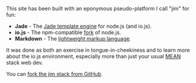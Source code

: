 [author]: # (Jim Lehmer)
[title]: # (The "jim" stack)
[created]: # (3/25/2015)
[tags]: # (jade iojs markdown)

This site has been built with an eponymous pseudo-platform I call "jim" for fun:

* **Jade** - The [Jade template engine](http://jade-lang.com/) for node.js (and io.js).
* **io.js** - The npm-compatible [fork](https://iojs.org/en/index.html) of node.js.
* **Markdown** - The [lightweight markup language](http://daringfireball.net/projects/markdown/).

It was done as both an exercise in tongue-in-cheekiness and to learn more about
the io.js environment, especially more than just your usual [MEAN](http://mean.io/#!/)
stack web dev.

You can [fork the jim stack from GitHub](https://github.com/dullroar/jim).